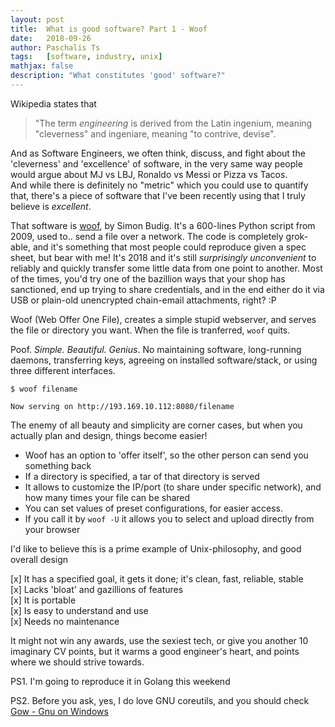 ```yaml
---
layout: post
title:  What is good software? Part 1 - Woof
date:   2018-09-26
author: Paschalis Ts
tags:   [software, industry, unix]
mathjax: false
description: "What constitutes 'good' software?"  
---
```



Wikipedia states that 
> "The term *engineering* is derived from the Latin ingenium, meaning "cleverness" and ingeniare, meaning "to contrive, devise".

And as Software Engineers, we often think, discuss, and fight about the 'cleverness' and 'excellence' of software, in the very same way people would argue about MJ vs LBJ, Ronaldo vs Messi or Pizza vs Tacos.   
And while there is definitely no "metric" which you could use to quantify that, there's a piece of software that I've been recently using that I truly believe is *excellent*.

That software is [woof](http://www.home.unix-ag.org/simon/woof.html), by Simon Budig. It's a 600-lines Python script from 2009, used to.. send  a file over a network. The code is completely grok-able, and it's something that most people could reproduce given a spec sheet, but bear with me! It's 2018 and it's still *surprisingly unconvenient* to reliably and quickly transfer some little data from one point to another. Most of the times, you'd try one of the bazillion ways that your shop has sanctioned, end up trying to share credentials, and in the end either do it via USB or plain-old unencrypted chain-email attachments, right? :P 

Woof (Web Offer One File), creates a simple stupid webserver, and serves the file or directory you want. When the file is tranferred, `woof` quits. 

Poof. *Simple. Beautiful. Genius*. No maintaining software, long-running daemons, transferring keys, agreeing on installed software/stack, or using three different interfaces.

```
$ woof filename

Now serving on http://193.169.10.112:8080/filename
```

The enemy of all beauty and simplicity are corner cases, but when you actually plan and design, things become easier!

* Woof has an option to 'offer itself', so the other person can send you something back
* If a directory is specified, a tar of that directory is served
* It allows to customize the IP/port (to share under specific network), and how many times your file can be shared
* You can set values of preset configurations, for easier access.
* If you call it by `woof -U` it allows you to select and upload directly from your browser


I'd like to believe this is a prime example of Unix-philosophy, and good overall design

[x] It has a specified goal, it gets it done; it's clean, fast, reliable, stable   
[x] Lacks 'bloat' and gazillions of features   
[x] It is portable   
[x] Is easy to understand and use   
[x] Needs no maintenance   

It might not win any awards, use the sexiest tech, or give you another 10 imaginary CV points, but it warms a good engineer's heart, and points where we should strive towards.

PS1. I'm going to reproduce it in Golang this weekend

PS2. Before you ask, yes, I do love GNU coreutils, and you should check [Gow - Gnu on Windows](https://github.com/bmatzelle/gow/wiki)



